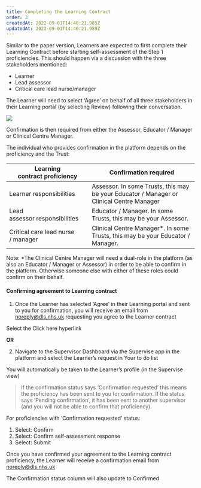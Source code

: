 ```yaml
---
title: Completing the Learning Contract
order: 3
createdAt: 2022-09-01T14:40:21.985Z
updatedAt: 2022-09-01T14:40:21.989Z
---
```

Similar to the paper version, Learners are expected to first complete their Learning Contract before starting self-assessment of the Step 1 proficiencies. This should happen via a discussion with the three stakeholders mentioned:​

* Learner​
* Lead assessor​
* Critical care lead nurse/manager ​

​The Learner will need to select ‘Agree’ on behalf of all three stakeholders in their Learning portal (by selecting Review) following their conversation.​



![](/img/as-3-01-Completing.jpg)

Confirmation is then required from either the Assessor, Educator / Manager or Clinical Centre Manager.​

The individual who provides confirmation in the platform depends on the proficiency and the Trust:​

| ​Learning contract proficiency​     | Confirmation required​                                                                    |
| ----------------------------------- | ----------------------------------------------------------------------------------------- |
| ​Learner responsibilities​          | Assessor. In some Trusts, this may be your Educator / Manager or Clinical Centre Manager​ |
| Lead assessor responsibilities​     | Educator / Manager. In some Trusts, this may be your Assessor.​                           |
| Critical care lead nurse / manager​ | Clinical Centre Manager*. In some Trusts, this may be your Educator / Manager.​           |

Note: *The Clinical Centre Manager will need a dual-role in the platform (as also an Educator / Manager or Assessor) in order to be able to confirm in the platform. Otherwise someone else with either of these roles could confirm on their behalf.​

#### Confirming agreement to Learning contract

1. Once the Learner has selected ‘Agree’ in their Learning portal and sent to you for confirmation, you will receive an email from noreply@dls.nhs.uk requesting you agree to the Learner contract​

Select the Click here hyperlink​

**OR**

2. Navigate to the Supervisor Dashboard via the Supervise app in the platform and select the Learner’s request in Your to do list

You will automatically be taken to the Learner’s profile (in the Supervise view)​

> If the confirmation status says ‘Confirmation requested’ this means the proficiency has been sent to you for confirmation. If the status says ‘Pending confirmation’, it has been sent to another supervisor (and you will not be able to confirm that proficiency).​

For proficiencies with ‘Confirmation requested’ status: ​

1. Select: Confirm ​
2. Select: Confirm self-assessment response​
3. Select: Submit​

​Once you have confirmed your agreement to the Learning contract proficiency, the Learner will receive a confirmation email from noreply@dls.nhs.uk​​

The Confirmation status column will also update to Confirmed​